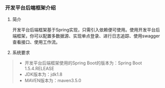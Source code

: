 ### 开发平台后端框架介绍

1. 简介    

   开发平台后端框架基于Spring实现，只需引入依赖便可使用。使用开发平台后端框架，你可以配置多数据源、实现单点登录、进行日志追踪、使用swagger查看接口、使用工作流。

2. 系统要求  

> - 开发平台后端框架使用的Spring Boot的版本为：Spring Boot 1.5.4.RELEASE
> - JDK版本为：jdk1.8
> - MAVEN版本为：maven3.5.0